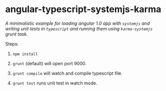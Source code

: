 # angular-typescript-systemjs-karma

_A minimalistic example for loading angular 1.0 app with `systemjs` and writing unit tests in `typescript` and running them using `karma-systemjs` grunt task._

Steps:

 1) `npm install`
 
 2) `grunt` (default) will open port 9000.
 
 3) `grunt compile` will watch and compile typescript file.
 
 4) `grunt test` runs unit test in watch mode.
